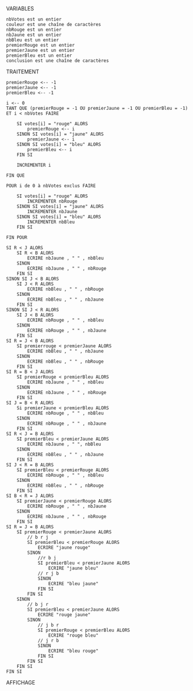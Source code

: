 ﻿VARIABLES

	nbVotes est un entier
	couleur est une chaîne de caractères
	nbRouge est un entier
	nbJaune est un entier
	nbBleu est un entier
	premierRouge est un entier
	premierJaune est un entier
	premierBleu est un entier
	conclusion est une chaîne de caractères

TRAITEMENT

	premierRouge <-- -1
	premierJaune <-- -1
	premierBleu <-- -1

	i <-- 0
	TANT QUE (premierRouge = -1 OU premierJaune = -1 OU premierBleu = -1) ET i < nbVotes FAIRE

		SI votes[i] = "rouge" ALORS
			premierRouge <-- i
		SINON SI votes[i] = "jaune" ALORS
			premierJaune <-- i
		SINON SI votes[i] = "bleu" ALORS
			premierBleu <-- i
		FIN SI
		
		INCREMENTER i

	FIN QUE

	POUR i de 0 à nbVotes exclus FAIRE

		SI votes[i] = "rouge" ALORS
			INCREMENTER nbRouge
		SINON SI votes[i] = "jaune" ALORS
			INCREMENTER nbJaune
		SINON SI votes[i] = "bleu" ALORS
			INCREMENTER nbBleu
		FIN SI

	FIN POUR

	SI R < J ALORS
		SI R < B ALORS
			ECRIRE nbJaune , " " , nbBleu
		SINON
			ECRIRE nbJaune , " " , nbRouge
		FIN SI
	SINON SI J < B ALORS
		SI J < R ALORS
			ECRIRE nbBleu , " " , nbRouge
		SINON
			ECRIRE nbBleu , " " , nbJaune
		FIN SI
	SINON SI J < R ALORS
		SI J < B ALORS
			ECRIRE nbRouge , " " , nbBleu
		SINON
			ECRIRE nbRouge , " " , nbJaune
		FIN SI
	SI R = J < B ALORS
		SI premierrouge < premierJaune ALORS
			ECRIRE nbBleu , " " , nbJaune
		SINON
			ECRIRE nbBleu , " " , nbRouge
		FIN SI
	SI R = B < J ALORS
		SI premierRouge < premierBleu ALORS
			ECRIRE nbJaune , " " , nbBleu
		SINON
			ECRIRE nbJaune , " " , nbRouge
		FIN SI
	SI J = B < R ALORS
		Si premierJaune < premierBleu ALORS
			ECRIRE nbRouge , " " , nbBleu
		SINON
			ECRIRE nbRouge , " " , nbJaune
		FIN SI
	SI R < J = B ALORS
		SI premierBleu < premierJaune ALORS
			ECRIRE nbJaune , " ", nbBleu
		SINON
			ECRIRE nbBleu , " " , nbJaune
		FIN SI
	SI J < R = B ALORS
		SI premierBleu < premierRouge ALORS
			ECRIRE nbRouge , " " , nbBleu
		SINON
			ECRIRE nbBleu , " " , nbRouge
		FIN SI
	SI B < R = J ALORS
		SI premierJaune < premierRouge ALORS
			ECRIRE nbRouge , " " , nbJaune
		SINON
			ECRIRE nbJaune , " " , nbRouge
		FIN SI
	SI R = J = B ALORS		
		SI premierRouge < premierJaune ALORS
			// b r j
			SI premierBleu < premierRouge ALORS
				ECRIRE "jaune rouge"
			SINON
				//r b j 
				SI premierBleu < premierJaune ALORS
					ECRIRE "jaune bleu"
				// r j b
				SINON
					ECRIRE "bleu jaune"
				FIN SI
			FIN SI
		SINON
			// b j r
			SI premierBleu < premierJaune ALORS
				ECRIRE "rouge jaune"
			SINON
				// j b r
				SI premierRouge < premierBleu ALORS
					ECRIRE "rouge bleu"
				// j r b
				SINON
					ECRIRE "bleu rouge"
				FIN SI
			FIN SI
		FIN SI
	FIN SI

AFFICHAGE
